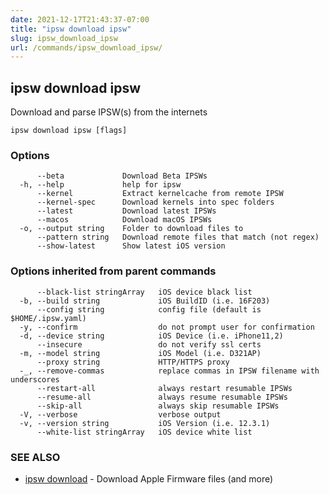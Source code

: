 ```yaml
---
date: 2021-12-17T21:43:37-07:00
title: "ipsw download ipsw"
slug: ipsw_download_ipsw
url: /commands/ipsw_download_ipsw/
---
```

## ipsw download ipsw

Download and parse IPSW(s) from the internets

```
ipsw download ipsw [flags]
```

### Options

```
      --beta             Download Beta IPSWs
  -h, --help             help for ipsw
      --kernel           Extract kernelcache from remote IPSW
      --kernel-spec      Download kernels into spec folders
      --latest           Download latest IPSWs
      --macos            Download macOS IPSWs
  -o, --output string    Folder to download files to
      --pattern string   Download remote files that match (not regex)
      --show-latest      Show latest iOS version
```

### Options inherited from parent commands

```
      --black-list stringArray   iOS device black list
  -b, --build string             iOS BuildID (i.e. 16F203)
      --config string            config file (default is $HOME/.ipsw.yaml)
  -y, --confirm                  do not prompt user for confirmation
  -d, --device string            iOS Device (i.e. iPhone11,2)
      --insecure                 do not verify ssl certs
  -m, --model string             iOS Model (i.e. D321AP)
      --proxy string             HTTP/HTTPS proxy
  -_, --remove-commas            replace commas in IPSW filename with underscores
      --restart-all              always restart resumable IPSWs
      --resume-all               always resume resumable IPSWs
      --skip-all                 always skip resumable IPSWs
  -V, --verbose                  verbose output
  -v, --version string           iOS Version (i.e. 12.3.1)
      --white-list stringArray   iOS device white list
```

### SEE ALSO

* [ipsw download](/cmd/ipsw_download/)	 - Download Apple Firmware files (and more)

